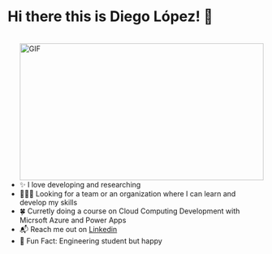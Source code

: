 # Hi there this is Diego López! 👋
<br>
<img align="right" alt="GIF" src="https://media.giphy.com/media/QNFhOolVeCzPQ2Mx85/giphy.gif" width="480" height="270"/>

* ✨ I love developing and researching
* 🧑‍🤝‍🧑 Looking for a team or an organization where I can learn and develop my skills
* 🍀 Curretly doing a course on Cloud Computing Development with Micrsoft Azure and Power Apps
* 📬 Reach me out on [Linkedin](https://www.linkedin.com/in/diego-andr%C3%A9s-l%C3%B3pez-durand-9a207022b) 
* 🐤 Fun Fact: Engineering student but happy

